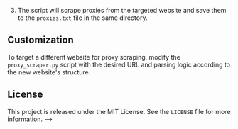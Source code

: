 
3. The script will scrape proxies from the targeted website and save them to the `proxies.txt` file in the same directory.

## Customization

To target a different website for proxy scraping, modify the `proxy_scraper.py` script with the desired URL and parsing logic according to the new website's structure.

## License

This project is released under the MIT License. See the `LICENSE` file for more information.
-->
